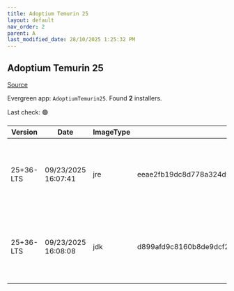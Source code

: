 ```yaml
---
title: Adoptium Temurin 25
layout: default
nav_order: 2
parent: A
last_modified_date: 28/10/2025 1:25:32 PM
---
```


## Adoptium Temurin 25

[Source](https://adoptium.net/)

Evergreen app: `AdoptiumTemurin25`. Found **2** installers.

Last check: 🟢

| Version   | Date                | ImageType | Checksum                                                         | Size      | Architecture | Type | URI                                                                                                                                                                                                                                                    |
| --------- | ------------------- | --------- | ---------------------------------------------------------------- | --------- | ------------ | ---- | ------------------------------------------------------------------------------------------------------------------------------------------------------------------------------------------------------------------------------------------------------ |
| 25+36-LTS | 09/23/2025 16:07:41 | jre       | eeae2fb19dc8d778a324d9b5c879f7afe9732487516807b75584436b01e0d8c3 | 42688512  | x64          | msi  | [https://github.com/adoptium/temurin25-binaries/releases/download/jdk-25%2B36/OpenJDK25U-jre_x64_windows_hotspot_25_36.msi](https://github.com/adoptium/temurin25-binaries/releases/download/jdk-25%2B36/OpenJDK25U-jre_x64_windows_hotspot_25_36.msi) |
| 25+36-LTS | 09/23/2025 16:08:08 | jdk       | d899afd9c8160b8de9dcf2cced8da33702e00104068eac50e33dd1cbf1df5248 | 115896320 | x64          | msi  | [https://github.com/adoptium/temurin25-binaries/releases/download/jdk-25%2B36/OpenJDK25U-jdk_x64_windows_hotspot_25_36.msi](https://github.com/adoptium/temurin25-binaries/releases/download/jdk-25%2B36/OpenJDK25U-jdk_x64_windows_hotspot_25_36.msi) |
